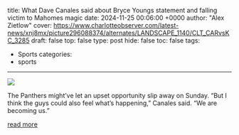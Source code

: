 title: What Dave Canales said about Bryce Youngs statement and falling victim to Mahomes magic
date: 2024-11-25 00:06:00 +0000
author: "Alex Zietlow"
cover: https://www.charlotteobserver.com/latest-news/xnj8mx/picture296088374/alternates/LANDSCAPE_1140/CLT_CARvsKC_3285
draft: false
top: false
type: post
hide: false
toc: false
tags:
  - Sports
categories:
  - sports
---

![](https://www.charlotteobserver.com/latest-news/xnj8mx/picture296088374/alternates/LANDSCAPE_1140/CLT_CARvsKC_3285)

The Panthers might’ve let an upset opportunity slip away on Sunday. “But I think the guys could also feel what’s happening,” Canales said. “We are becoming us.”

[read more](https://www.charlotteobserver.com/sports/nfl/carolina-panthers/article295555009.html)
